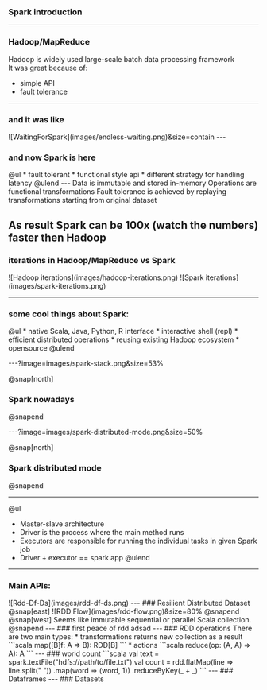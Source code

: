 ### Spark introduction

---
<h3> Hadoop/MapReduce </h3>

Hadoop is widely used large-scale batch data processing framework  
It was great because of:
* simple API
* fault tolerance
---
<h3> and it was like </h3>
![WaitingForSpark](images/endless-waiting.png)&size=contain
---
<h3> and now Spark is here </h3>
@ul
* fault tolerant
* functional style api
* different strategy for handling latency 
@ulend
--- 
Data is immutable and stored in-memory     
Operations are functional transformations       
Fault tolerance is achieved by replaying transformations starting from original dataset     
  
As result Spark can be 100x (watch the numbers) faster then Hadoop      
---
<h3> iterations in Hadoop/MapReduce vs Spark </h3>
![Hadoop iterations](images/hadoop-iterations.png)
![Spark iterations](images/spark-iterations.png)

---
<h3> some cool things about Spark: </h3>
@ul
* native Scala, Java, Python, R interface   
* interactive shell (repl)    
* efficient distributed operations   
* reusing existing Hadoop ecosystem  
* opensource 
@ulend

---?image=images/spark-stack.png&size=53%

@snap[north]

<h3> Spark nowadays </h3>

@snapend

---?image=images/spark-distributed-mode.png&size=50%

@snap[north]
<h3> Spark distributed mode </h3>
@snapend

---
@ul
* Master-slave architecture   
* Driver is the process where the main method runs  
* Executors are responsible for running the individual tasks in given Spark job
* Driver + executor == spark app 
@ulend

---
<h3> Main APIs: </h3>
![Rdd-Df-Ds](images/rdd-df-ds.png)
--- 
### Resilient Distributed Dataset 
@snap[east]
![RDD Flow](images/rdd-flow.png)&size=80%
@snapend
@snap[west]
Seems like immutable sequential or parallel Scala collection.
@snapend
---
### first peace of rdd
adsad
---
### RDD operations
There are two main types:
* transformations
returns new collection as a result
```scala
map([B]f: A => B): RDD[B]
```
* actions
```scala
reduce(op: (A, A) => A): A
```
---
### world count 
```scala
val text = spark.textFile("hdfs://path/to/file.txt")
val count = rdd.flatMap(line => line.split(" "))
                    .map(word => (word, 1))
                    .reduceByKey(_ + _)
```
---
### Dataframes
---
### Datasets